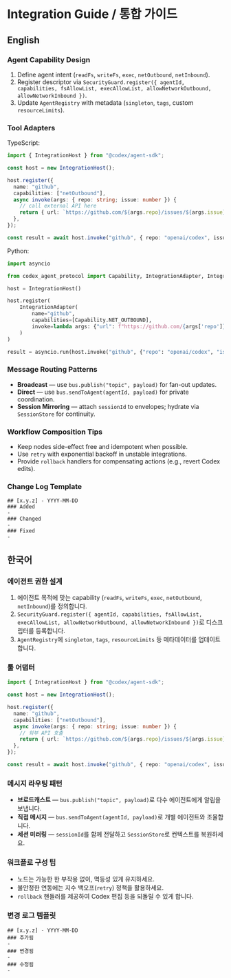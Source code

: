 # Integration Guide / 통합 가이드

## English
### Agent Capability Design
1. Define agent intent (`readFs`, `writeFs`, `exec`, `netOutbound`, `netInbound`).
2. Register descriptor via `SecurityGuard.register({ agentId, capabilities, fsAllowList, execAllowList, allowNetworkOutbound, allowNetworkInbound })`.
3. Update `AgentRegistry` with metadata (`singleton`, `tags`, custom `resourceLimits`).

### Tool Adapters
TypeScript:
```ts
import { IntegrationHost } from "@codex/agent-sdk";

const host = new IntegrationHost();

host.register({
  name: "github",
  capabilities: ["netOutbound"],
  async invoke(args: { repo: string; issue: number }) {
    // call external API here
    return { url: `https://github.com/${args.repo}/issues/${args.issue}` };
  },
});

const result = await host.invoke("github", { repo: "openai/codex", issue: 42 });
```

Python:
```python
import asyncio

from codex_agent_protocol import Capability, IntegrationAdapter, IntegrationHost

host = IntegrationHost()

host.register(
    IntegrationAdapter(
        name="github",
        capabilities=[Capability.NET_OUTBOUND],
        invoke=lambda args: {"url": f"https://github.com/{args['repo']}/issues/{args['issue']}"},
    )
)

result = asyncio.run(host.invoke("github", {"repo": "openai/codex", "issue": 42}))
```

### Message Routing Patterns
- **Broadcast** — use `bus.publish("topic", payload)` for fan-out updates.
- **Direct** — use `bus.sendToAgent(agentId, payload)` for private coordination.
- **Session Mirroring** — attach `sessionId` to envelopes; hydrate via `SessionStore` for continuity.

### Workflow Composition Tips
- Keep nodes side-effect free and idempotent when possible.
- Use `retry` with exponential backoff in unstable integrations.
- Provide `rollback` handlers for compensating actions (e.g., revert Codex edits).

### Change Log Template
```
## [x.y.z] - YYYY-MM-DD
### Added
- 
### Changed
- 
### Fixed
- 
```

## 한국어
### 에이전트 권한 설계
1. 에이전트 목적에 맞는 capability (`readFs`, `writeFs`, `exec`, `netOutbound`, `netInbound`)를 정의합니다.
2. `SecurityGuard.register({ agentId, capabilities, fsAllowList, execAllowList, allowNetworkOutbound, allowNetworkInbound })`로 디스크립터를 등록합니다.
3. `AgentRegistry`에 `singleton`, `tags`, `resourceLimits` 등 메타데이터를 업데이트합니다.

### 툴 어댑터
```ts
import { IntegrationHost } from "@codex/agent-sdk";

const host = new IntegrationHost();

host.register({
  name: "github",
  capabilities: ["netOutbound"],
  async invoke(args: { repo: string; issue: number }) {
    // 외부 API 호출
    return { url: `https://github.com/${args.repo}/issues/${args.issue}` };
  },
});

const result = await host.invoke("github", { repo: "openai/codex", issue: 42 });
```

### 메시지 라우팅 패턴
- **브로드캐스트** — `bus.publish("topic", payload)`로 다수 에이전트에게 알림을 보냅니다.
- **직접 메시지** — `bus.sendToAgent(agentId, payload)`로 개별 에이전트와 조율합니다.
- **세션 미러링** — `sessionId`를 함께 전달하고 `SessionStore`로 컨텍스트를 복원하세요.

### 워크플로 구성 팁
- 노드는 가능한 한 부작용 없이, 멱등성 있게 유지하세요.
- 불안정한 연동에는 지수 백오프(`retry`) 정책을 활용하세요.
- `rollback` 핸들러를 제공하여 Codex 편집 등을 되돌릴 수 있게 합니다.

### 변경 로그 템플릿
```
## [x.y.z] - YYYY-MM-DD
### 추가됨
- 
### 변경됨
- 
### 수정됨
- 
```

